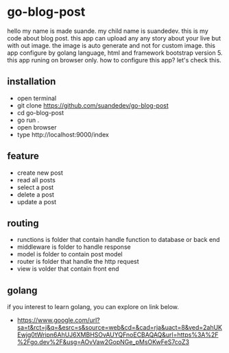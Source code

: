 # go-blog-post

hello my name is made suande. my child name is suandedev. this is my code about blog post. this app can upload any any story about your live but with out image. the image is auto generate and not for custom image. this app configure by golang language, html and framework bootstrap version 5. this app runing on browser only. how to configure this app? let's check this.

## installation
- open terminal 
- git clone https://github.com/suandedev/go-blog-post
- cd go-blog-post
- go run .
- open browser
- type http://localhost:9000/index

## feature
- create new post
- read all posts
- select a post
- delete a post
- update a post


## routing
- runctions is folder that contain handle function to database or back end
- middleware is folder to handle response
- model is folder to contain post model
- router is folder that handle the http request
- view is volder that contain front end 

## golang
if you interest to learn golang, you can explore on link below.
- https://www.google.com/url?sa=t&rct=j&q=&esrc=s&source=web&cd=&cad=rja&uact=8&ved=2ahUKEwjg0tWripn6AhUJ6XMBHSOvAUYQFnoECBAQAQ&url=https%3A%2F%2Fgo.dev%2F&usg=AOvVaw2GopNGe_pMsOKwFeS7coZ3

